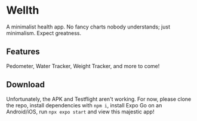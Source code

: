 # Wellth

A minimalist health app. No fancy charts nobody understands; just minimalism.  Expect greatness.

## Features
Pedometer, Water Tracker, Weight Tracker, and more to come!

## Download
Unfortunately, the APK and Testflight aren't working. For now, please clone the repo, install dependencies with `npm i`, install Expo Go on an Android/iOS, run `npx expo start` and view this majestic app!	
